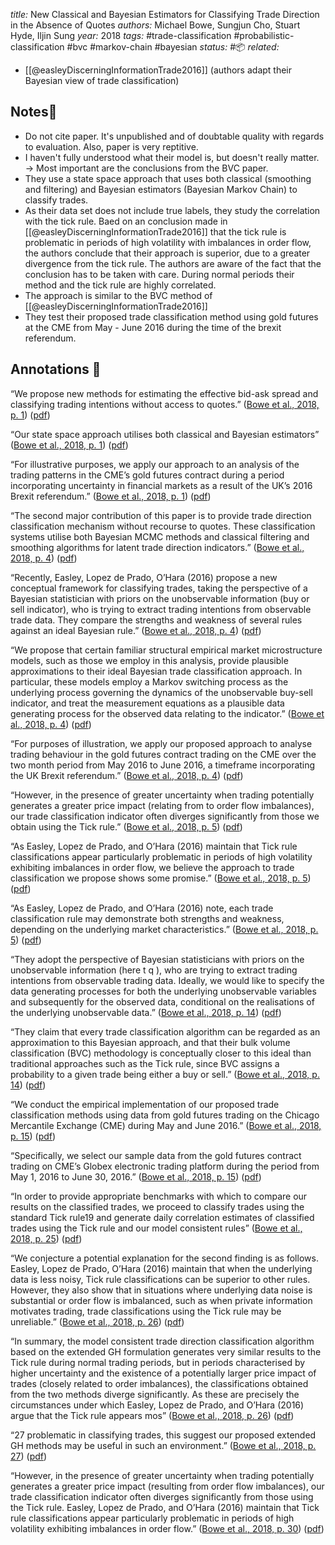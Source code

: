 *title:* New Classical and Bayesian Estimators for Classifying Trade Direction in the Absence of Quotes
*authors:* Michael Bowe, Sungjun Cho, Stuart Hyde, Iljin Sung
*year:* 2018
*tags:*  #trade-classification #probabilistic-classification #bvc #markov-chain #bayesian 
*status:* #📦 
*related:*
- [[@easleyDiscerningInformationTrade2016]] (authors adapt their Bayesian view of trade classification)

## Notes📍
- Do not cite paper. It's unpublished and of doubtable quality with regards to evaluation. Also, paper is very reptitive.
- I haven't fully understood what their model is, but doesn't really matter. -> Most important are the conclusions from the BVC paper.
- They use a state space approach that uses both classical (smoothing and filtering) and Bayesian estimators (Bayesian Markov Chain) to classify trades. 
- As their data set does not include true labels, they study the correlation with the tick rule. Baed on an conclusion made in [[@easleyDiscerningInformationTrade2016]] that the tick rule is problematic in periods of high volatility with imbalances in order flow, the authors conclude that their approach is superior, due to a greater divergence from the tick rule. The authors are aware of the fact that the conclusion has to be taken with care. During normal periods their method and the tick rule are highly correlated.
- The approach is similar to the BVC method of [[@easleyDiscerningInformationTrade2016]] 
- They test their proposed trade classification method using gold futures at the CME from May - June 2016 during the time of the brexit referendum.

## Annotations 📖
“We propose new methods for estimating the effective bid-ask spread and classifying trading intentions without access to quotes.” ([Bowe et al., 2018, p. 1](zotero://select/library/items/74N2TUYU)) ([pdf](zotero://open-pdf/library/items/UBVF223Y?page=1&annotation=8RJZJHED))

“Our state space approach utilises both classical and Bayesian estimators” ([Bowe et al., 2018, p. 1](zotero://select/library/items/74N2TUYU)) ([pdf](zotero://open-pdf/library/items/UBVF223Y?page=1&annotation=T9EQQZGL))

“For illustrative purposes, we apply our approach to an analysis of the trading patterns in the CME’s gold futures contract during a period incorporating uncertainty in financial markets as a result of the UK’s 2016 Brexit referendum.” ([Bowe et al., 2018, p. 1](zotero://select/library/items/74N2TUYU)) ([pdf](zotero://open-pdf/library/items/UBVF223Y?page=1&annotation=VMKUPQMV))

“The second major contribution of this paper is to provide trade direction classification mechanism without recourse to quotes. These classification systems utilise both Bayesian MCMC methods and classical filtering and smoothing algorithms for latent trade direction indicators.” ([Bowe et al., 2018, p. 4](zotero://select/library/items/74N2TUYU)) ([pdf](zotero://open-pdf/library/items/UBVF223Y?page=4&annotation=XL256BA7))

“Recently, Easley, Lopez de Prado, O’Hara (2016) propose a new conceptual framework for classifying trades, taking the perspective of a Bayesian statistician with priors on the unobservable information (buy or sell indicator), who is trying to extract trading intentions from observable trade data. They compare the strengths and weakness of several rules against an ideal Bayesian rule.” ([Bowe et al., 2018, p. 4](zotero://select/library/items/74N2TUYU)) ([pdf](zotero://open-pdf/library/items/UBVF223Y?page=4&annotation=G4NXK23W))

“We propose that certain familiar structural empirical market microstructure models, such as those we employ in this analysis, provide plausible approximations to their ideal Bayesian trade classification approach. In particular, these models employ a Markov switching process as the underlying process governing the dynamics of the unobservable buy-sell indicator, and treat the measurement equations as a plausible data generating process for the observed data relating to the indicator.” ([Bowe et al., 2018, p. 4](zotero://select/library/items/74N2TUYU)) ([pdf](zotero://open-pdf/library/items/UBVF223Y?page=4&annotation=BPB65SJL))

“For purposes of illustration, we apply our proposed approach to analyse trading behaviour in the gold futures contract trading on the CME over the two month period from May 2016 to June 2016, a timeframe incorporating the UK Brexit referendum.” ([Bowe et al., 2018, p. 4](zotero://select/library/items/74N2TUYU)) ([pdf](zotero://open-pdf/library/items/UBVF223Y?page=4&annotation=93IMAVFX))

“However, in the presence of greater uncertainty when trading potentially generates a greater price impact (relating from to order flow imbalances), our trade classification indicator often diverges significantly from those we obtain using the Tick rule.” ([Bowe et al., 2018, p. 5](zotero://select/library/items/74N2TUYU)) ([pdf](zotero://open-pdf/library/items/UBVF223Y?page=5&annotation=WGR8ZNWE))

“As Easley, Lopez de Prado, and O’Hara (2016) maintain that Tick rule classifications appear particularly problematic in periods of high volatility exhibiting imbalances in order flow, we believe the approach to trade classification we propose shows some promise.” ([Bowe et al., 2018, p. 5](zotero://select/library/items/74N2TUYU)) ([pdf](zotero://open-pdf/library/items/UBVF223Y?page=5&annotation=BWHS7KBN))

“As Easley, Lopez de Prado, and O’Hara (2016) note, each trade classification rule may demonstrate both strengths and weakness, depending on the underlying market characteristics.” ([Bowe et al., 2018, p. 5](zotero://select/library/items/74N2TUYU)) ([pdf](zotero://open-pdf/library/items/UBVF223Y?page=5&annotation=M6BNM6PI))

“They adopt the perspective of Bayesian statisticians with priors on the unobservable information (here t q ), who are trying to extract trading intentions from observable trading data. Ideally, we would like to specify the data generating processes for both the underlying unobservable variables and subsequently for the observed data, conditional on the realisations of the underlying unobservable data.” ([Bowe et al., 2018, p. 14](zotero://select/library/items/74N2TUYU)) ([pdf](zotero://open-pdf/library/items/UBVF223Y?page=14&annotation=7P4ANNPN))

“They claim that every trade classification algorithm can be regarded as an approximation to this Bayesian approach, and that their bulk volume classification (BVC) methodology is conceptually closer to this ideal than traditional approaches such as the Tick rule, since BVC assigns a probability to a given trade being either a buy or sell.” ([Bowe et al., 2018, p. 14](zotero://select/library/items/74N2TUYU)) ([pdf](zotero://open-pdf/library/items/UBVF223Y?page=14&annotation=P4B8ZSP2))

“We conduct the empirical implementation of our proposed trade classification methods using data from gold futures trading on the Chicago Mercantile Exchange (CME) during May and June 2016.” ([Bowe et al., 2018, p. 15](zotero://select/library/items/74N2TUYU)) ([pdf](zotero://open-pdf/library/items/UBVF223Y?page=15&annotation=XFZS59RF))

“Specifically, we select our sample data from the gold futures contract trading on CME’s Globex electronic trading platform during the period from May 1, 2016 to June 30, 2016.” ([Bowe et al., 2018, p. 15](zotero://select/library/items/74N2TUYU)) ([pdf](zotero://open-pdf/library/items/UBVF223Y?page=15&annotation=TMMIH3QY))

“In order to provide appropriate benchmarks with which to compare our results on the classified trades, we proceed to classify trades using the standard Tick rule19 and generate daily correlation estimates of classified trades using the Tick rule and our model consistent rules” ([Bowe et al., 2018, p. 25](zotero://select/library/items/74N2TUYU)) ([pdf](zotero://open-pdf/library/items/UBVF223Y?page=25&annotation=SXNKCXBB))

“We conjecture a potential explanation for the second finding is as follows. Easley, Lopez de Prado, O’Hara (2016) maintain that when the underlying data is less noisy, Tick rule classifications can be superior to other rules. However, they also show that in situations where underlying data noise is substantial or order flow is imbalanced, such as when private information motivates trading, trade classifications using the Tick rule may be unreliable.” ([Bowe et al., 2018, p. 26](zotero://select/library/items/74N2TUYU)) ([pdf](zotero://open-pdf/library/items/UBVF223Y?page=26&annotation=UKRUT7MD))

“In summary, the model consistent trade direction classification algorithm based on the extended GH formulation generates very similar results to the Tick rule during normal trading periods, but in periods characterised by higher uncertainty and the existence of a potentially larger price impact of trades (closely related to order imbalances), the classifications obtained from the two methods diverge significantly. As these are precisely the circumstances under which Easley, Lopez de Prado, and O’Hara (2016) argue that the Tick rule appears mos” ([Bowe et al., 2018, p. 26](zotero://select/library/items/74N2TUYU)) ([pdf](zotero://open-pdf/library/items/UBVF223Y?page=26&annotation=NFHERS2A))

“27 problematic in classifying trades, this suggest our proposed extended GH methods may be useful in such an environment.” ([Bowe et al., 2018, p. 27](zotero://select/library/items/74N2TUYU)) ([pdf](zotero://open-pdf/library/items/UBVF223Y?page=27&annotation=7U748S7F))

“However, in the presence of greater uncertainty when trading potentially generates a greater price impact (resulting from order flow imbalances), our trade classification indicator often diverges significantly from those using the Tick rule. Easley, Lopez de Prado, and O’Hara (2016) maintain that Tick rule classifications appear particularly problematic in periods of high volatility exhibiting imbalances in order flow.” ([Bowe et al., 2018, p. 30](zotero://select/library/items/74N2TUYU)) ([pdf](zotero://open-pdf/library/items/UBVF223Y?page=30&annotation=GNQL7AZW))
